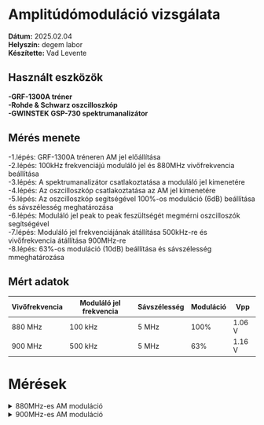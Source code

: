 # Amplitúdómoduláció vizsgálata

**Dátum:** 2025.02.04 <br>
**Helyszín:** degem labor <br>
**Készítette:** Vad Levente <br>

## Használt eszközök

**-GRF-1300A tréner** <br>
**-Rohde & Schwarz oszcilloszkóp** <br>
**-GWINSTEK GSP-730 spektrumanalizátor** <br>

## Mérés menete

-1.lépés: GRF-1300A tréneren AM jel előállítása<br>
-2.lépés: 100kHz frekvenciájú moduláló jel és 880MHz vivőfrekvencia beállítása<br>
-3.lépés: A spektrumanalizátor csatlakoztatása a moduláló jel kimenetére<br>
-4.lépés: Az oszcilloszkóp csatlakoztatása az AM jel kimenetére<br>
-5.lépés: Az oszcilloszkóp segítségével 100%-os moduláció (6dB) beállítása és sávszélesség meghatározása<br>
-6.lépés: Moduláló jel peak to peak feszültségét megmérni oszcilloszók segítségével<br>
-7.lépés: Moduláló jel frekvenciájának átállítása 500kHz-re és vivőfrekvencia átállítása 900MHz-re<br>
-8.lépés: 63%-os moduláció (10dB) beállítása és sávszélesség mmeghatározása<br>

## Mért adatok

| Vivőfrekvencia | Moduláló jel frekvencia | Sávszélesség | Moduláció | Vpp   |
| --------------- | ----------------------- | --------- | ------------ | ----- |
| 880 MHz         | 100 kHz                 | 5 MHz     | 100%         | 1.06 V |
| 900 MHz         | 500 kHz                 | 5 MHz     | 63%          | 1.16 V |


# Mérések

<details>
   <summary>880MHz-es AM moduláció</summary>

   <img src="https://github.com/VLevente0/meresi-jegyzokonyvek/blob/45f50fda3070bb9bf50707c88ef51e37a3cb1f8c/main/kepek/am/880.jpg" height="300">
   <p>880MHz modulált AM jel</p>
    <img src="https://github.com/VLevente0/meresi-jegyzokonyvek/blob/21de594e39f555c50dcd4405d277414feca7d7bd/main/kepek/koaxmeres/koax.jpg" height="300">
    <p>100kHz moduláló jel</p>

</details>


<details>
   <summary>900MHz-es AM moduláció</summary>

   <img src="https://github.com/VLevente0/meresi-jegyzokonyvek/blob/21de594e39f555c50dcd4405d277414feca7d7bd/main/kepek/koaxmeres/koax.jpg" height="300">
   <p>900MHz modulált AM jel</p>
    <img src="https://github.com/VLevente0/meresi-jegyzokonyvek/blob/21de594e39f555c50dcd4405d277414feca7d7bd/main/kepek/koaxmeres/koax.jpg" height="300">
    <p>500kHz moduláló jel</p>

</details>